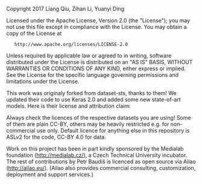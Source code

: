    Copyright 2017 Liang Qiu, Zihan Li, Yuanyi Ding

   Licensed under the Apache License, Version 2.0 (the "License");
   you may not use this file except in compliance with the License.
   You may obtain a copy of the License at

       http://www.apache.org/licenses/LICENSE-2.0

   Unless required by applicable law or agreed to in writing, software
   distributed under the License is distributed on an "AS IS" BASIS,
   WITHOUT WARRANTIES OR CONDITIONS OF ANY KIND, either express or implied.
   See the License for the specific language governing permissions and
   limitations under the License.
   
   This work was originaly forked from dataset-sts, thanks to them! We updated
   their code to use Keras 2.0 and added some new state-of-art models.
   Here is their license and attribution claim:  
   
   Always check the licences of the respective datasets you are using!  Some of
   them are plain CC-BY, others may be heavily restricted e.g. for non-commercial
   use only.  Default licence for anything else in this repository is ASLv2 for
   the code, CC-BY 4.0 for data.

   Work on this project has been in part kindly sponsored by the Medialab
   foundation (http://medialab.cz/), a Czech Technical University incubator.
   The rest of contributions by Petr Baudiš is licenced as open source via
   Ailao (http://ailao.eu/).  (Ailao also provides commercial consulting,
   customization, deployment and support services.)

